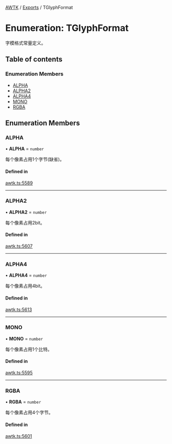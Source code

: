 [AWTK](../README.md) / [Exports](../modules.md) / TGlyphFormat

# Enumeration: TGlyphFormat

字模格式常量定义。

## Table of contents

### Enumeration Members

- [ALPHA](TGlyphFormat.md#alpha)
- [ALPHA2](TGlyphFormat.md#alpha2)
- [ALPHA4](TGlyphFormat.md#alpha4)
- [MONO](TGlyphFormat.md#mono)
- [RGBA](TGlyphFormat.md#rgba)

## Enumeration Members

### ALPHA

• **ALPHA** = `number`

每个像素占用1个字节(缺省)。

#### Defined in

[awtk.ts:5589](https://github.com/zlgopen/awtk-binding/blob/527f1f8/tools/code_gen/js/output/awtk.ts#L5589)

___

### ALPHA2

• **ALPHA2** = `number`

每个像素占用2bit。

#### Defined in

[awtk.ts:5607](https://github.com/zlgopen/awtk-binding/blob/527f1f8/tools/code_gen/js/output/awtk.ts#L5607)

___

### ALPHA4

• **ALPHA4** = `number`

每个像素占用4bit。

#### Defined in

[awtk.ts:5613](https://github.com/zlgopen/awtk-binding/blob/527f1f8/tools/code_gen/js/output/awtk.ts#L5613)

___

### MONO

• **MONO** = `number`

每个像素占用1个比特。

#### Defined in

[awtk.ts:5595](https://github.com/zlgopen/awtk-binding/blob/527f1f8/tools/code_gen/js/output/awtk.ts#L5595)

___

### RGBA

• **RGBA** = `number`

每个像素占用4个字节。

#### Defined in

[awtk.ts:5601](https://github.com/zlgopen/awtk-binding/blob/527f1f8/tools/code_gen/js/output/awtk.ts#L5601)
